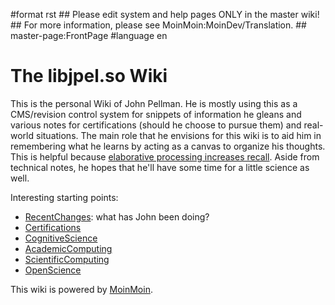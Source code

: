 \#format rst \#\# Please edit system and help pages ONLY in the master wiki! \#\# For more information, please see MoinMoin:MoinDev/Translation. \#\# master-page:FrontPage \#language en

The libjpel.so Wiki
===================

This is the personal Wiki of John Pellman. He is mostly using this as a CMS/revision control system for snippets of information he gleans and various notes for certifications (should he choose to pursue them) and real-world situations. The main role that he envisions for this wiki is to aid him in remembering what he learns by acting as a canvas to organize his thoughts. This is helpful because [elaborative processing increases recall](../Memory). Aside from technical notes, he hopes that he'll have some time for a little science as well.

Interesting starting points:

-   [RecentChanges](../RecentChanges): what has John been doing?
-   [Certifications](../Certifications)
-   [CognitiveScience](../CognitiveScience)
-   [AcademicComputing](../AcademicComputing)
-   [ScientificComputing](../ScientificComputing)
-   [OpenScience](../OpenScience)

This wiki is powered by [MoinMoin](http://moinmo.in/).
